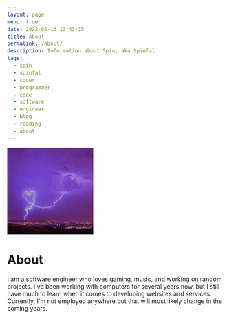 ```yaml
---
layout: page
menu: true
date: 2022-05-13 13:43:35
title: About
permalink: /about/
description: Information about Spin, aka Spinfal
tags:
  - spin
  - spinfal
  - coder
  - programmer
  - code
  - software
  - engineer
  - blog
  - reading
  - about
---
```


<img class="img-rounded" src="/assets/img/uploads/spin.jpg" alt="Dominic Segura" width="200">

# About

I am a software engineer who loves gaming, music, and working on random projects. I've been working with computers for several years now, but I still have much to learn when it comes to developing websites and services. Currently, I'm not employed anywhere but that will most likely change in the coming years.
